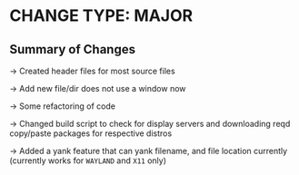 # CHANGE TYPE: MAJOR

## Summary of Changes

-> Created header files for most source files

-> Add new file/dir does not use a window now

-> Some refactoring of code

-> Changed build script to check for display servers and downloading reqd copy/paste packages for respective distros

-> Added a yank feature that can yank filename, and file location currently (currently works for `WAYLAND` and `X11` only)
